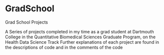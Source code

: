 # GradSchool
Grad School Projects

A Series of projects completed in my time as a grad student at Dartmouth College in the Quantitative Biomedical Sciences Graduate Program, on the Health Data Science Track
Further explanations of each project are found in the descriptions of code and in the comments of the code
